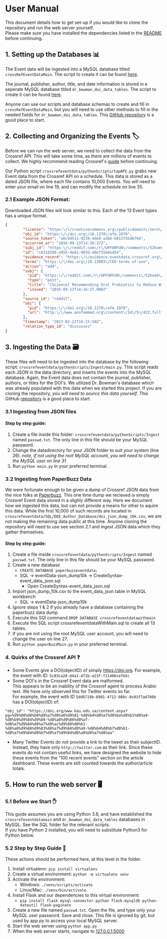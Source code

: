 # User Manual
This document details how to get set-up if you would like to clone the repository and run the web server yourself.  
Please make sure you have installed the dependencies listed in the [README](https://github.com/tdbowman-CompSci-F2020/crossrefEventData/blob/master/README.md) before continuing.

## 1. Setting up the Databases 📊
The Event data will be ingested into a MySQL database titled `crossRefEventDataMain`. The script to create it can be found [here](https://github.com/tdbowman-CompSci-F2020/crossrefEventData/blob/master/SQL/CrossrefeventdataWithMain/crossrefeventdataWithMain.sql).  
  
The journal, publisher, author, title, and date information is stored in a seperate MySQL database titled `dr_bowman_doi_data_tables`. The script to create it can be found [here](https://github.com/tdbowman-CompSci-F2020/crossrefEventData/blob/master/SQL/DOI_Author_Database/dr_bowman_doi_data_tables.sql).

Anyone can use our scripts and database schemas to create and fill in `crossRefEventDataMain`, but you will need to use other methods to fill in the needed fields for `dr_bowman_doi_data_tables`. This [GitHub repository](https://github.com/fabiobatalha/crossrefapi) is a good place to start.

## 2. Collecting and Organizing the Events 🏷️
Before we can run the web server, we need to collect the data from the Crossref API. This will take some time, as there are millions of events to collect. We highly recommend reading Crossref's [guide](https://www.eventdata.crossref.org/guide/) before continuing.  

Our Python script `crossrefeventdata/pythonScripts/tapAPI.py` grabs new Event data from the Crossref API on a schedule. This data is stored as a dated JSON file, where each file contains 10,000 Events. You will need to enter your email on line 19, and can modify the schedule on line 35.

### 2.1 Example JSON Format:
Downloaded JSON files will look similar to this. Each of the 13 Event types has a unique format.  
```JSON
{
        "license": "https:\/\/creativecommons.org\/publicdomain\/zero\/1.0\/",
        "obj_id": "https:\/\/doi.org\/10.1370\/afm.1970",
        "source_token": "a6c9d511-9239-4de8-a266-b013f5bd8764",
        "occurred_at": "2016-09-13T14:16:37Z",
        "subj_id": "https:\/\/reddit.com\/r\/UPFORFUN\/comments\/52koe6\/science_recommending_oral_probiotics_to_reduce\/",
        "id": "c831d209-a955-4e61-903d-40ef35b0e454",
        "evidence_record": "https:\/\/evidence.eventdata.crossref.org\/evidence\/201702226e03dbb4-bc2e-46e3-8c1e-d27f2d7fc1e4",
        "terms": "https:\/\/doi.org\/10.13003\/CED-terms-of-use",
        "action": "add",
        "subj": {
          "pid": "https:\/\/reddit.com\/r\/UPFORFUN\/comments\/52koe6\/science_recommending_oral_probiotics_to_reduce\/",
          "type": "post",
          "title": "[Science] Recommending Oral Probiotics to Reduce Winter Antibiotic Prescriptions in People With Asthma: A Pragmatic Randomized Controlled Trial",
          "issued": "2016-09-13T14:16:37.000Z"
        },
        "source_id": "reddit",
        "obj": {
          "pid": "https:\/\/doi.org\/10.1370\/afm.1970",
          "url": "http:\/\/www.annfammed.org\/content\/14\/5\/422.full"
        },
        "timestamp": "2017-02-22T16:15:50Z",
        "relation_type_id": "discusses"
}
```

## 3. Ingesting the Data 🗃️
These files will need to be ingested into the database by the following script: `crossrefeventdata/pythonScripts/Ingest/main.py`. This script reads each JSON in the data directory, and inserts the events into the MySQL database. Again, the Event data does not contain the journal, publisher, authors, or titles for the DOI's. We utilized Dr. Bowman's database which was already populated with this data when we started this project. If you are cloning the repository, *you will need to source this data yourself*. This GitHub [repository](https://github.com/fabiobatalha/crossrefapi) is a good place to start.

### 3.1 Ingesting from JSON files
#### Step by step guide:
1. Create a file inside this folder: `crossrefeventdata/pythonScripts/Ingest` named `passwd.txt`. The only line in this file should be your MySQL password.
2. Change the datadirectory for your JSON folder to suit your system (line 26). *note, if not using the root MySQL account, you will need to change the MySQL user on line 31*  
3. Run `python main.py` in your preferred terminal.

### 3.2 Ingesting from PaperBuzz Data
We were fortunate enough to be given a dump of Crossref JSON data from the nice folks at [Paperbuzz](http://paperbuzz.org/). This one time dump we recieved is simply Crossref Event data stored in a slighly different way. Here we document how we ingested this data, but can not provide a means for other to aquire this data. While the first 10,000 of such records are located in `crossrefeventdata/SQL/DOI_Author_Database/doi_json_dump_10k.csv`, we are not making the remaining data public at this time. Anyone cloning the repository will need to use see section 2.1 and ingest JSON data which they gather themselves.

#### Step by step guide:
1. Create a file inside `crossrefeventdata/pythonScripts/Ingest` named `passwd.txt`. The only line in this file should be your MySQL password.
2. Create a new database
	- `CREATE DATABASE paperbuzzeventdata;`
	- SQL -> eventData-json_dump10k -> CreateSyntax-event_data_json.sql
		- Open CreateSyntax-event_data_json.sql
3. Import json_dump_10k.csv to the event_data_json table in MySQL workbench
	- SQL -> eventData-json_dump10k
4. Ignore steps 1 & 2 if you already have a database containing the paperbuzz data dump
5. Execute this SQl command `DROP DATABASE crossrefeventdatawithmain`
6. Execute the SQL script crossrefeventdataWithMain.sql to create all 13 tables.
7. If you are not using the root MySQL user account, you will need to change the user on line 27.
8. Run `python paperBuzzMain.py` in your preferred terminal.

### 4. Quirks of the Crossref API ❓
* Some Events give a DOI(objectID) of simply https://doi.org. For example, the event with ID: `5c83ca20-d4a1-471b-a23f-f21486cefb5c`
* Some DOI's in the Crossref Event data are malformed.  
This appears to be an inability of the Crossref agent to process Arabic text. We have only observed this for Twitter events so far.  
For example, the event with ID `5dd6719b-8981-4712-988c-8c01f7ad760b` has a DOI(objectID) of:  
 ```
 "obj_id": "https://doi.org/www.kau.edu.sa/content.aspx?pg=%d9%88%d8%b8%d8%a7%d8%a6%d9%81-%d8%b4%d8%a7%d8%ba%d8%b1%d8%a9-%d8%b9%d9%84%d9%89-%d8%a8%d9%86%d8%af-%d8%a7%d9%84%d8%a7%d8%ac%d9%88%d8%b1-%d8%a8%d9%88%d9%83%d8%a7%d9%84%d8%a9-%d8%b4%d8%b7%d8%b1-%d8%a7%d9%84%d8%b7%d8%a7%d9%84%d8%a8%d8%a7%d8%aa"
 ```
* Many Twitter Events do not provide a link to the tweet as their subjectID. Instead, they have only `http://twitter.com` as their link.  Since these events do not contain useful links, we have designed the website to hide these events from the "100 recent events" section on the article dashboard. These events are still counted towards the author/article totals.

## 5. How to run the web server 🖥️

### 5.1 Before we Start ✋
This guide assumes you are using Python 3.8, and have established the `crossrefeventdatamain` and `dr_bowman_doi_data_tables` databases in MySQL. See the SQL folder for the relevant scripts.  
If you have Python 2 installed, you will need to substitute Python3 for Python below.  

### 5.2 Step by Step Guide 📝
These actions should be performed here, at this level in the folder.
1) Install virtualenv: `pip install virtualenv`
2) Create a virtual environment: `python -m virtualenv venv`
3) Activate the environment:
    - Windows: `./venv/scripts/activate`
    - Linux/Mac: `./venv/bin/activate`
4) Install Flask and our dependencies to this virtual environment:
    - `pip install flask mysql-connector-python flask-mysqldb python-dateutil flask-paginate`
5) Create a new file named `passwd.txt`. Open the file, and type only your MySQL user password. Save and close. This file is ignored by git, but used by app.py to access your local MySQL server.
6) Start the web server using `python app.py`
7) When the web server starts, navigate to [127.0.0.1:5000](127.0.0.1:5000)
